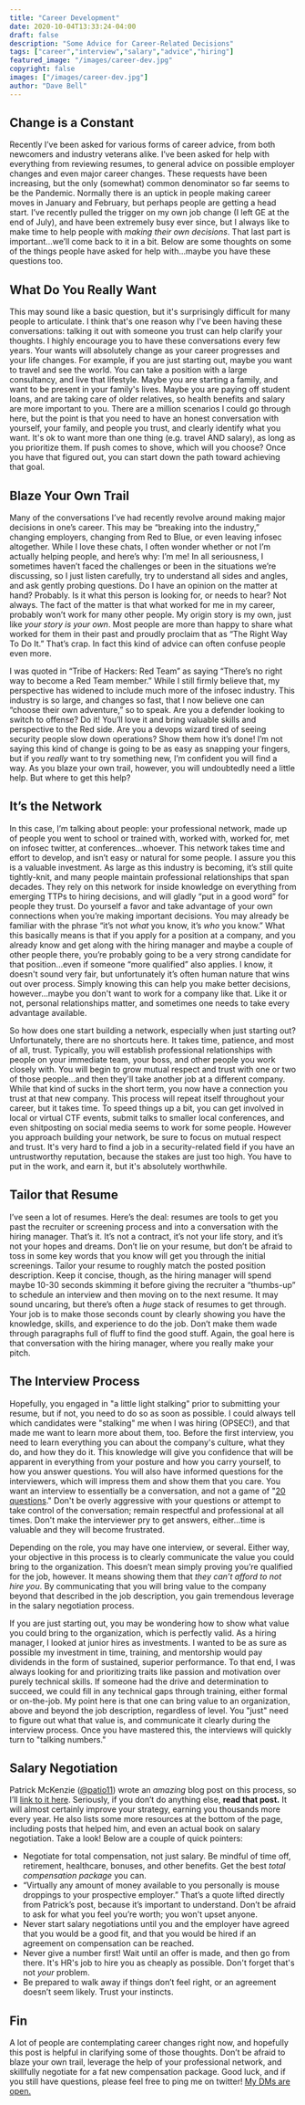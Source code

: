 ```yaml
---
title: "Career Development"
date: 2020-10-04T13:33:24-04:00
draft: false
description: "Some Advice for Career-Related Decisions"
tags: ["career","interview","salary","advice","hiring"]
featured_image: "/images/career-dev.jpg"
copyright: false
images: ["/images/career-dev.jpg"]
author: "Dave Bell"
---
```

## Change is a Constant

Recently I’ve been asked for various forms of career advice, from both newcomers and industry veterans alike. I’ve been asked for help with everything from reviewing resumes, to general advice on possible employer changes and even major career changes. These requests have been increasing, but the only (somewhat) common denominator so far seems to be the Pandemic. Normally there is an uptick in people making career moves in January and February, but perhaps people are getting a head start. I’ve recently pulled the trigger on my own job change (I left GE at the end of July), and have been extremely busy ever since, but I always like to make time to help people with _making their own decisions_. That last part is important...we’ll come back to it in a bit. Below are some thoughts on some of the things people have asked for help with...maybe you have these questions too.

## What Do You Really Want

This may sound like a basic question, but it's surprisingly difficult for many people to articulate. I think that's one reason why I've been having these conversations: talking it out with someone you trust can help clarify your thoughts. I highly encourage you to have these conversations every few years. Your wants will absolutely change as your career progresses and your life changes. For example, if you are just starting out, maybe you want to travel and see the world. You can take a position with a large consultancy, and live that lifestyle. Maybe you are starting a family, and want to be present in your family's lives. Maybe you are paying off student loans, and are taking care of older relatives, so health benefits and salary are more important to you. There are a million scenarios I could go through here, but the point is that you need to have an honest conversation with yourself, your family, and people you trust, and clearly identify what you want. It's ok to want more than one thing (e.g. travel AND salary), as long as you prioritize them. If push comes to shove, which will you choose? Once you have that figured out, you can start down the path toward achieving that goal.

## Blaze Your Own Trail

Many of the conversations I’ve had recently revolve around making major decisions in one’s career. This may be “breaking into the industry,” changing employers, changing from Red to Blue, or even leaving infosec altogether. While I love these chats, I often wonder whether or not I’m actually helping people, and here’s why: I’m me! In all seriousness, I sometimes haven’t faced the challenges or been in the situations we’re discussing, so I just listen carefully, try to understand all sides and angles, and ask gently probing questions. Do I have an opinion on the matter at hand? Probably. Is it what this person is looking for, or needs to hear? Not always. The fact of the matter is that what worked for me in my career, probably won’t work for many other people. My origin story is my own, just like _your story is your own_. Most people are more than happy to share what worked for them in their past and proudly proclaim that as “The Right Way To Do It.” That’s crap. In fact this kind of advice can often confuse people even more.

I was quoted in “Tribe of Hackers: Red Team” as saying “There’s no right way to become a Red Team member.” While I still firmly believe that, my perspective has widened to include much more of the infosec industry. This industry is so large, and changes so fast, that I now believe one can “choose their own adventure,” so to speak. Are you a defender looking to switch to offense? Do it! You’ll love it and bring valuable skills and perspective to the Red side. Are you a devops wizard tired of seeing security people slow down operations? Show them how it’s done!  I’m not saying this kind of change is going to be as easy as snapping your fingers, but if you _really_ want to try something new, I’m confident you will find a way. As you blaze your own trail, however, you will undoubtedly need a little help. But where to get this help?

## It’s the Network

In this case, I’m talking about people: your professional network, made up of people you went to school or trained with, worked with, worked for, met on infosec twitter, at conferences...whoever. This network takes time and effort to develop, and isn’t easy or natural for some people. I assure you this is a valuable investment. As large as this industry is becoming, it’s still quite tightly-knit, and many people maintain professional relationships that span decades. They rely on this network for inside knowledge on everything from emerging TTPs to hiring decisions, and will gladly “put in a good word” for people they trust. Do yourself a favor and take advantage of your own connections when you’re making important decisions. You may already be familiar with the phrase “it’s not _what_ you know, it’s _who_ you know.” What this basically means is that if you apply for a position at a company, and you already know and get along with the hiring manager and maybe a couple of other people there, you’re probably going to be a very strong candidate for that position...even if someone “more qualified” also applies. I know, it doesn't sound very fair, but unfortunately it’s often human nature that wins out over process. Simply knowing this can help you make better decisions, however...maybe you don't want to work for a company like that. Like it or not, personal relationships matter, and sometimes one needs to take every advantage available.

So how does one start building a network, especially when just starting out? Unfortunately, there are no shortcuts here. It takes time, patience, and most of all, trust. Typically, you will establish professional relationships with people on your immediate team, your boss, and other people you work closely with. You will begin to grow mutual respect and trust with one or two of those people...and then they'll take another job at a different company. While that kind of sucks in the short term, you now have a connection you trust at that new company. This process will repeat itself throughout your career, but it takes time. To speed things up a bit, you can get involved in local or virtual CTF events, submit talks to smaller local conferences, and even shitposting on social media seems to work for some people. However you approach building your network, be sure to focus on mutual respect and trust. It's very hard to find a job in a security-related field if you have an untrustworthy reputation, because the stakes are just too high. You have to put in the work, and earn it, but it's absolutely worthwhile.

## Tailor that Resume

I’ve seen a lot of resumes. Here’s the deal: resumes are tools to get you past the recruiter or screening process and into a conversation with the hiring manager. That’s it. It’s not a contract, it’s not your life story, and it’s not your hopes and dreams. Don’t lie on your resume, but don’t be afraid to toss in some key words that you know will get you through the initial screenings. Tailor your resume to roughly match the posted position description. Keep it concise, though, as the hiring manager will spend maybe 10-30 seconds skimming it before giving the recruiter a “thumbs-up” to schedule an interview and then moving on to the next resume. It may sound uncaring, but there’s often a _huge_ stack of resumes to get through. Your job is to make those seconds count by clearly showing you have the knowledge, skills, and experience to do the job. Don’t make them wade through paragraphs full of fluff to find the good stuff. Again, the goal here is that conversation with the hiring manager, where you really make your pitch.

## The Interview Process

Hopefully, you engaged in "a little light stalking" prior to submitting your resume, but if not, you need to do so as soon as possible. I could always tell which candidates were "stalking" me when I was hiring (OPSEC!), and that made me want to learn more about them, too. Before the first interview, you need to learn everything you can about the company's culture, what they do, and how they do it. This knowledge will give you confidence that will be apparent in everything from your posture and how you carry yourself, to how you answer questions. You will also have informed questions for the interviewers, which will impress them and show them that you care. You want an interview to essentially be a conversation, and not a game of "[20 questions](https://en.wikipedia.org/wiki/Twenty_Questions)." Don't be overly aggressive with your questions or attempt to take control of the conversation; remain respectful and professional at all times. Don't make the interviewer pry to get answers, either...time is valuable and they will become frustrated.

Depending on the role, you may have one interview, or several. Either way, your objective in this process is to clearly communicate the value you could bring to the organization. This doesn’t mean simply proving you’re qualified for the job, however. It means showing them that _they can’t afford to not hire you_. By communicating that you will bring value to the company beyond that described in the job description, you gain tremendous leverage in the salary negotiation process.

If you are just starting out, you may be wondering how to show what value you could bring to the organization, which is perfectly valid. As a hiring manager, I looked at junior hires as investments. I wanted to be as sure as possible my investment in time, training, and mentorship would pay dividends in the form of sustained, superior performance. To that end, I was always looking for and prioritizing traits like passion and motivation over purely technical skills. If someone had the drive and determination to succeed, we could fill in any technical gaps through training, either formal or on-the-job. My point here is that one can bring value to an organization, above and beyond the job description, regardless of level. You "just" need to figure out what that value is, and communicate it clearly during the interview process. Once you have mastered this, the interviews will quickly turn to "talking numbers."

## Salary Negotiation

Patrick McKenzie ([@patio11](https://twitter.com/patio11)) wrote an _amazing_ blog post on this process, so I’ll [link to it here](https://www.kalzumeus.com/2012/01/23/salary-negotiation/). Seriously, if you don’t do anything else, **read that post.** It will almost certainly improve your strategy, earning you thousands more every year. He also lists some more resources at the bottom of the page, including posts that helped him, and even an actual book on salary negotiation. Take a look! Below are a couple of quick pointers:

- Negotiate for total compensation, not just salary. Be mindful of time off, retirement, healthcare, bonuses, and other benefits. Get the best _total compensation package_ you can.
- “Virtually any amount of money available to you personally is mouse droppings to your prospective employer.” That’s a quote lifted directly from Patrick’s post, because it’s important to understand. Don’t be afraid to ask for what you feel you’re worth; you won't upset anyone.
- Never start salary negotiations until you and the employer have agreed that you would be a good fit, and that you would be hired if an agreement on compensation can be reached.
- Never give a number first! Wait until an offer is made, and then go from there. It's HR's job to hire you as cheaply as possible. Don't forget that's not _your_ problem.
- Be prepared to walk away if things don’t feel right, or an agreement doesn’t seem likely. Trust your instincts.

## Fin

A lot of people are contemplating career changes right now, and hopefully this post is helpful in clarifying some of those thoughts. Don’t be afraid to blaze your own trail, leverage the help of your professional network, and skillfully negotiate for a fat new compensation package. Good luck, and if you still have questions, please feel free to ping me on twitter! [My DMs are open.](https://twitter.com/operant)
